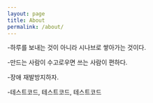 ```yaml
---
layout: page
title: About
permalink: /about/
---
```




-하루를 보내는 것이 아니라 시나브로 쌓아가는 것이다.

-만드는 사람이 수고로우면 쓰는 사람이 편하다.

-장애 재발방지하자.

-테스트코드, 테스트코드, 테스트코드